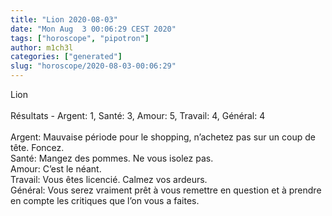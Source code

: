 ```yaml
---
title: "Lion 2020-08-03"
date: "Mon Aug  3 00:06:29 CEST 2020"
tags: ["horoscope", "pipotron"]
author: m1ch3l
categories: ["generated"]
slug: "horoscope/2020-08-03-00:06:29"
---
```


Lion<br>
<br>
Résultats - Argent: 1, Santé: 3, Amour: 5, Travail: 4, Général: 4<br>
<br>
Argent:  Mauvaise période pour le shopping, n’achetez pas sur un coup de tête. Foncez.<br>
Santé:   Mangez des pommes. Ne vous isolez pas.<br>
Amour:   C’est le néant. <br>
Travail: Vous êtes licencié. Calmez vos ardeurs.<br>
Général: Vous serez vraiment prêt à vous remettre en question et à prendre en compte les critiques que l’on vous a faites.<br>
